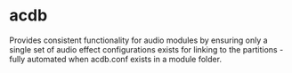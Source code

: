 # acdb
Provides consistent functionality for audio modules by ensuring only a single set of audio effect configurations exists for linking to the partitions - fully automated when acdb.conf exists in a module folder.
